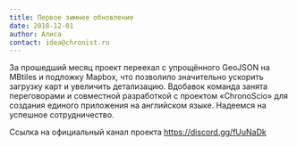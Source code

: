 ```yaml
---
title: Первое зимнее обновление
date: 2018-12-01
author: Алиса
contact: idea@chronist.ru
---
```


За прошедший месяц проект переехал с упрощённого GeoJSON на MBtiles и подложку Mapbox, что позволило значительно ускорить загрузку карт и увеличить детализацию. Вдобавок команда занята переговорами и совместной разработкой с проектом «ChronoScio» для создания единого приложения на английском языке. Надеемся на успешное сотрудничество.

Ссылка на официальный канал проекта https://discord.gg/fUuNaDk